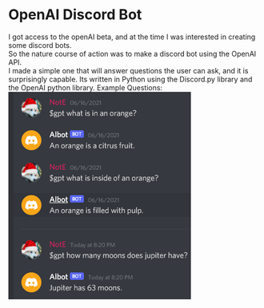 # OpenAI Discord Bot
I got access to the openAI beta, and at the time I was interested in creating some discord bots.  
So the nature course of action was to make a discord bot using the OpenAI API.  
I made a simple one that will answer questions the user can ask, and it is surprisingly capable. 
Its written in Python using the Discord.py library and the OpenAI python library.
Example Questions:  
![Example](Example.png)
